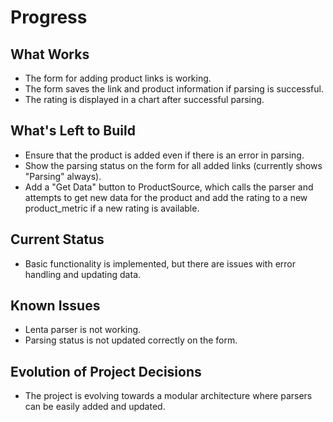# Progress

## What Works
- The form for adding product links is working.
- The form saves the link and product information if parsing is successful.
- The rating is displayed in a chart after successful parsing.

## What's Left to Build
- Ensure that the product is added even if there is an error in parsing.
- Show the parsing status on the form for all added links (currently shows "Parsing" always).
- Add a "Get Data" button to ProductSource, which calls the parser and attempts to get new data for the product and add the rating to a new product_metric if a new rating is available.

## Current Status
- Basic functionality is implemented, but there are issues with error handling and updating data.

## Known Issues
- Lenta parser is not working.
- Parsing status is not updated correctly on the form.

## Evolution of Project Decisions
- The project is evolving towards a modular architecture where parsers can be easily added and updated.
